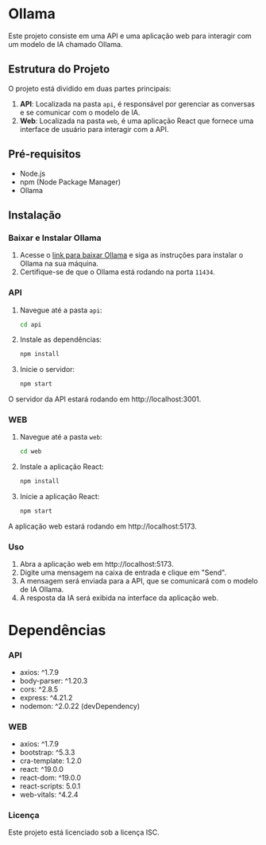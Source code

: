 # Ollama

Este projeto consiste em uma API e uma aplicação web para interagir com um modelo de IA chamado Ollama.

## Estrutura do Projeto

O projeto está dividido em duas partes principais:

1. **API**: Localizada na pasta `api`, é responsável por gerenciar as conversas e se comunicar com o modelo de IA.
2. **Web**: Localizada na pasta `web`, é uma aplicação React que fornece uma interface de usuário para interagir com a API.

## Pré-requisitos

- Node.js
- npm (Node Package Manager)
- Ollama

## Instalação

### Baixar e Instalar Ollama

1. Acesse o [link para baixar Ollama](https://ollama.com) e siga as instruções para instalar o Ollama na sua máquina.
2. Certifique-se de que o Ollama está rodando na porta `11434`.

### API

1. Navegue até a pasta `api`:
    ```sh
   cd api

2. Instale as dependências:
    ```sh
   npm install

3. Inicie o servidor:
    ```sh
   npm start

O servidor da API estará rodando em http://localhost:3001.

### WEB

1. Navegue até a pasta `web`:
    ```sh
   cd web

2. Instale a aplicação React:
    ```sh
   npm install

3. Inicie a aplicação React:
    ```sh
   npm start

A aplicação web estará rodando em http://localhost:5173.

### Uso

1. Abra a aplicação web em http://localhost:5173.
2. Digite uma mensagem na caixa de entrada e clique em "Send".
3. A mensagem será enviada para a API, que se comunicará com o modelo de IA Ollama.
4. A resposta da IA será exibida na interface da aplicação web.

# Dependências

### API

- axios: ^1.7.9
- body-parser: ^1.20.3
- cors: ^2.8.5
- express: ^4.21.2
- nodemon: ^2.0.22 (devDependency)

### WEB

- axios: ^1.7.9
- bootstrap: ^5.3.3
- cra-template: 1.2.0
- react: ^19.0.0
- react-dom: ^19.0.0
- react-scripts: 5.0.1
- web-vitals: ^4.2.4

### Licença

Este projeto está licenciado sob a licença ISC.
